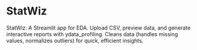 # StatWiz
StatWiz: A Streamlit app for EDA. Upload CSV, preview data, and generate interactive reports with ydata_profiling. Cleans data (handles missing values, normalizes outliers) for quick, efficient insights.
